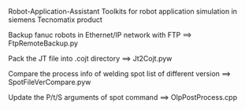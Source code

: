 Robot-Application-Assistant
Toolkits for robot application simulation in siemens Tecnomatix product

Backup fanuc robots in Ethernet/IP network with FTP ==> FtpRemoteBackup.py

Pack the JT file into .cojt directory ==> Jt2Cojt.pyw

Compare the process info of welding spot list of different version ==> SpotFileVerCompare.pyw

Update the P/t/S arguments of spot command ==> OlpPostProcess.cpp
